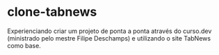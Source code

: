 # clone-tabnews
Experienciando criar um projeto de ponta a ponta através do curso.dev (ministrado pelo mestre Filipe Deschamps) e utilizando o site TabNews como base. 
